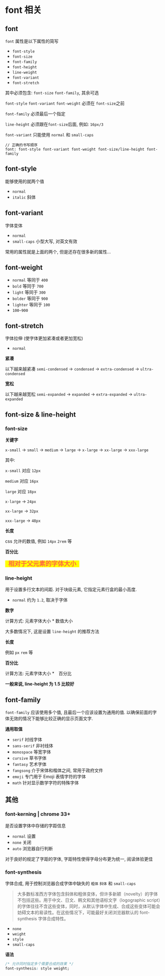 # font 相关

## font

`font` 属性是以下属性的简写

- `font-style`
- `font-size`
- `font-family`
- `font-height`
- `line-weight`
- `font-variant`
- `font-stretch`

其中必须包含: `font-size` `font-family`, 其余可选

`font-style` `font-variant` `font-weight` 必须在 `font-size`之前

`font-family` 必须最后一个指定

`line-height` 必须跟在`font-size`后面, 例如: `16px/3`

`font-variant` 只能使用 `normal` 和 `small-caps`

```
// 正确的书写顺序
font: font-style font-variant font-weight font-size/line-height font-family
```

## font-style

能够使用的就两个值

- `normal`
- `italic` 斜体

## font-variant

字体变体

- `normal`
- `small-caps` 小型大写, 对英文有效

常用的属性就是上面的两个, 但是还存在很多新的属性...

## font-weight

- `normal` 等同于 `400`
- `bold` 等同于 `700`
- `light` 等同于 `300`
- `bolder` 等同于 `900`
- `lighter` 等同于 `100`
- `100~900`

## font-stretch

字体拉伸 (使字体更加紧凑或者更加宽松)

- `normal`

**紧凑**

以下越来越紧凑
`semi-condensed` -> `condensed` -> `extra-condensed` -> `ultra-condensed`

**宽松**

以下越来越宽松
`semi-expanded` -> `expanded` -> `extra-expanded` -> `ultra-expanded`

## font-size & line-height

### font-size

**关键字**

`x-small` -> `small` -> `medium` -> `large` -> `x-large` -> `xx-large` -> `xxx-large`

其中:

`x-small` 对应 `12px`

`medium` 对应 `16px`

`large` 对应 `18px`

`x-large` -> `24px`

`xx-large` -> `32px`

`xxx-large` -> `48px`

**长度**

css 允许的数值, 例如 `14px` `2rem` 等

**百分比**

<mark style="color:tomato; font: bold 20px '';">&nbsp; 相对于父元素的字体大小 &nbsp;</mark>

### line-height

用于设置多行文本的间距. 对于块级元素, 它指定元素行盒的最小高度.

- `normal` 约为 `1.2`, 取决于字体

**数字**

计算方式: 元素字体大小 \* 数值大小

大多数情况下, 这是设置 `line-height` 的推荐方法

**长度**

例如 `px` `rem` 等

**百分比**

计算方法: 元素字体大小 \*　百分比

**一般来说, line-height 为 1.5 比较好**

## font-family

`font-family` 应该使用多个值, 且最后一个应该设置为通用的值. 以确保前面的字体无效的情况下能够比较正确的显示页面文字.

**通用取值**

- `serif` 衬线字体
- `sans-serif` 非衬线体
- `monospace` 等宽字体
- `cursive` 草书字体
- `fantasy` 艺术字体
- `fangsong` 介于宋体和楷体之间, 常用于政府文件
- `emoji` 专门用于 Emoji 表情字符的字体
- `math` 针对显示数学字符的特殊字体

## 其他

### font-kerning | chrome 33+

是否设置字体中存储的字距信息

- `normal` 设置
- `none` 关闭
- `auto` 浏览器自行判断

对于良好的规定了字距的字体, 字距特性使得字母分布更为统一, 阅读体验更佳

### font-synthesis

字体合成, 用于控制浏览器合成字体中缺失的 `粗体` `斜体` 和 `small-caps`

> 大多数标准西方字体包含斜体和粗体变体，但许多新颖（novelty）的字体不包括这些。用于中文、日文、韩文和其他语标文字（logographic script）的字体往往不含这些变体，同时，从默认字体中生成、合成这些变体可能会妨碍文本的易读性。在这些情况下，可能最好关闭浏览器默认的 font-synthesis 字体合成特性。

- `none`
- `weight`
- `style`
- `small-caps`

**语法**

```css
/* 允许同时指定多个需要合成的效果 */
font-synthesis: style weight;
```
